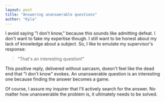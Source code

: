 ```yaml
---
layout: post
title: "Answering unanswerable questions"
author: "Kyla"
---
```


I avoid saying "I don't know," because this sounds like admitting defeat. I don't want to fake my expertise though. I still want to be honest about my lack of knowledge about a subject. So, I like to emulate my supervisor's response:

> "That's an interesting question!"

This positive reply, delivered without sarcasm, doesn't feel like the dead end that "I don't know" evokes. An unanswerable question is an interesting one because finding the answer becomes a game.

Of course, I assure my inquirer that I'll actively search for the answer. No matter how unanswerable the problem is, it ultimately needs to be solved.
